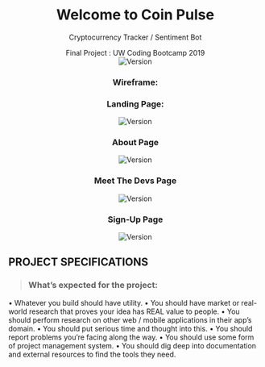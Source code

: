 <h1 align="center">Welcome to Coin Pulse</h1>
<p align="center" >Cryptocurrency Tracker / Sentiment Bot
<p align="center" >Final Project : UW Coding Bootcamp 2019

<br>
<img  alt="Version" src="https://img.shields.io/npm/v/homework.svg">
</p>

<h3 align="center">Wireframe: </h3>
<p align="center" >
<h3 align="center">Landing Page:  </h3>
<p align="center" >
  <img alt="Version" src="https://github.com/archivecoderzero/Bit-Pulse/blob/master/readme_img/0.PNG?raw=true">
</p>
<h3 align="center">About Page</h3>
<p align="center" >
  <img alt="Version" src="https://github.com/archivecoderzero/Bit-Pulse/blob/master/readme_img/1.PNG?raw=true">
</p>
<h3 align="center">Meet The Devs Page</h3>
<p align="center" >
  <img alt="Version" src="https://github.com/archivecoderzero/Bit-Pulse/blob/master/readme_img/2.PNG?raw=true">
</p>
<h3 align="center">Sign-Up Page</h3>
<p align="center" >
  <img alt="Version" src="https://github.com/archivecoderzero/Bit-Pulse/blob/master/readme_img/3.PNG?raw=true">
</p>


## PROJECT SPECIFICATIONS
>  ### What’s expected for the project:
• Whatever you build should have utility.
• You should have market or real-world research that proves your idea has REAL value to people.
• You should perform research on other web / mobile applications in their app’s domain.
• You should put serious time and thought into this.
• You should report problems you’re facing along the way.
• You should use some form of project management system.
• You should dig deep into documentation and external resources to find the tools they need.